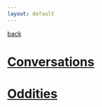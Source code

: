 ```yaml
---
layout: default
---
```


[back](./)

# [Conversations](./conversations.html)

# [Oddities](./oddities.html)
